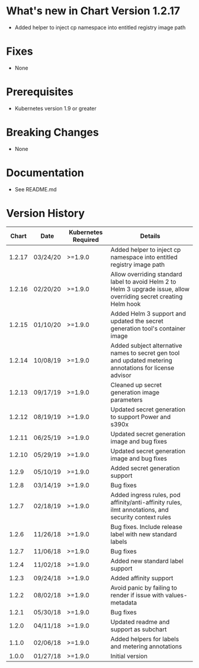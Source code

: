 # What's new in Chart Version 1.2.17
* Added helper to inject cp namespace into entitled registry image path

# Fixes
* None

# Prerequisites
* Kubernetes version 1.9 or greater

# Breaking Changes
* None

# Documentation
* See README.md

# Version History
| Chart  | Date     | Kubernetes Required | Details |
|--------|----------|---------------------|---------|
| 1.2.17 | 03/24/20 | >=1.9.0 | Added helper to inject cp namespace into entitled registry image path |
| 1.2.16 | 02/20/20 | >=1.9.0 | Allow overriding standard label to avoid Helm 2 to Helm 3 upgrade issue, allow overriding secret creating Helm hook |
| 1.2.15 | 01/10/20 | >=1.9.0 | Added Helm 3 support and updated the secret generation tool's container image |
| 1.2.14 | 10/08/19 | >=1.9.0 | Added subject alternative names to secret gen tool and updated metering annotations for license advisor |
| 1.2.13 | 09/17/19 | >=1.9.0 | Cleaned up secret generation image parameters |
| 1.2.12 | 08/19/19 | >=1.9.0 | Updated secret generation to support Power and s390x |
| 1.2.11 | 06/25/19 | >=1.9.0 | Updated secret generation image and bug fixes |
| 1.2.10 | 05/29/19 | >=1.9.0 | Updated secret generation image and bug fixes |
| 1.2.9  | 05/10/19 | >=1.9.0 | Added secret generation support |
| 1.2.8  | 03/14/19 | >=1.9.0 | Bug fixes |
| 1.2.7  | 02/18/19 | >=1.9.0 | Added ingress rules, pod affinity/anti-affinity rules, ilmt annotations, and security context rules |
| 1.2.6  | 11/26/18 | >=1.9.0 | Bug fixes. Include release label with new standard labels |
| 1.2.7  | 11/06/18 | >=1.9.0 | Bug fixes |
| 1.2.4  | 11/02/18 | >=1.9.0 | Added new standard label support |
| 1.2.3  | 09/24/18 | >=1.9.0 | Added affinity support |
| 1.2.2  | 08/02/18 | >=1.9.0 | Avoid panic by failing to render if issue with values-metadata |
| 1.2.1  | 05/30/18 | >=1.9.0 | Bug fixes |
| 1.2.0  | 04/11/18 | >=1.9.0 | Updated readme and support as subchart |
| 1.1.0  | 02/06/18 | >=1.9.0 | Added helpers for labels and metering annotations |
| 1.0.0  | 01/27/18 | >=1.9.0 | Initial version |
